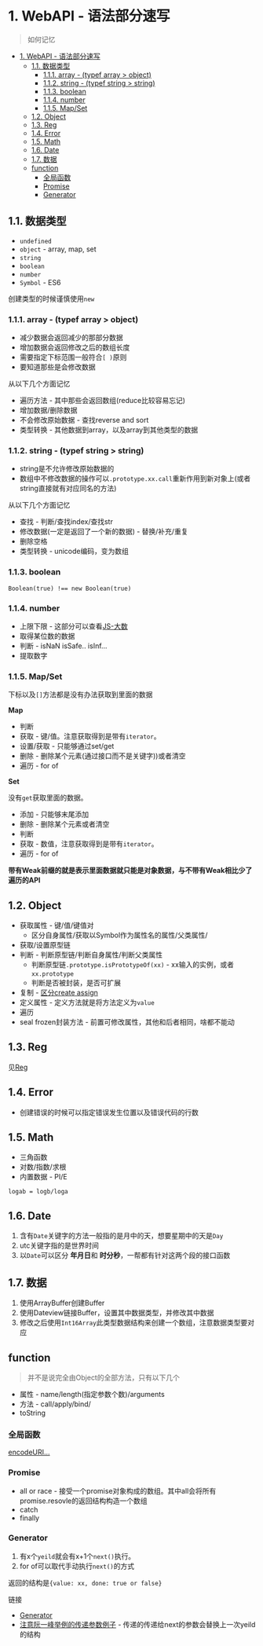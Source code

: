 # 1. WebAPI - 语法部分速写
> 如何记忆

<!-- TOC -->

- [1. WebAPI - 语法部分速写](#1-webapi---语法部分速写)
  - [1.1. 数据类型](#11-数据类型)
    - [1.1.1. array - (typef array > object)](#111-array---typef-array--object)
    - [1.1.2. string - (typef string > string)](#112-string---typef-string--string)
    - [1.1.3. boolean](#113-boolean)
    - [1.1.4. number](#114-number)
    - [1.1.5. Map/Set](#115-mapset)
  - [1.2. Object](#12-object)
  - [1.3. Reg](#13-reg)
  - [1.4. Error](#14-error)
  - [1.5. Math](#15-math)
  - [1.6. Date](#16-date)
  - [1.7. 数据](#17-数据)
  - [function](#function)
    - [全局函数](#全局函数)
    - [Promise](#promise)
    - [Generator](#generator)

<!-- /TOC -->

## 1.1. 数据类型

* `undefined`
* `object` - array, map, set
* `string`
* `boolean`
* `number`
* `Symbol` - ES6

创建类型的时候谨慎使用`new`

### 1.1.1. array - (typef array > object)

* 减少数据会返回减少的那部分数据
* 增加数据会返回修改之后的数组长度
* 需要指定下标范围一般符合`[ )`原则
* 要知道那些是会修改数据

从以下几个方面记忆

* 遍历方法 - 其中那些会返回数组(reduce比较容易忘记)
* 增加数据/删除数据
* 不会修改原始数据 - 查找reverse and sort
* 类型转换 - 其他数据到array，以及array到其他类型的数据

### 1.1.2. string - (typef string > string)

* string是不允许修改原始数据的
* 数组中不修改数据的操作可以`.prototype.xx.call`重新作用到新对象上(或者string直接就有对应同名的方法)

从以下几个方面记忆

* 查找 - 判断/查找index/查找str
* 修改数据(一定是返回了一个新的数据)  - 替换/补充/重复
* 删除空格
* 类型转换 - unicode编码，变为数组

### 1.1.3. boolean

`Boolean(true) !== new Boolean(true)`

### 1.1.4. number

* 上限下限 - 这部分可以查看[JS-大数]()
* 取得某位数的数据
* 判断 - isNaN isSafe.. isInf...
* 提取数字

### 1.1.5. Map/Set

下标以及`[]`方法都是没有办法获取到里面的数据

**Map**

* 判断
* 获取 - 键/值。注意获取得到是带有`iterator`。
* 设置/获取 - 只能够通过set/get
* 删除 - 删除某个元素(通过接口而不是关键字))或者清空
* 遍历 - for of

**Set**

没有`get`获取里面的数据。

* 添加 - 只能够末尾添加
* 删除 - 删除某个元素或者清空
* 判断
* 获取 - 数值，注意获取得到是带有`iterator`。
* 遍历 - for of

**带有Weak前缀的就是表示里面数据就只能是对象数据，与不带有Weak相比少了遍历的API**

## 1.2. Object

* 获取属性 - 键/值/键值对
  * 区分自身属性/获取以Symbol作为属性名的属性/父类属性/
* 获取/设置原型链
* 判断 - 判断原型链/判断自身属性/判断父类属性
  * 判断原型链`.prototype.isPrototypeOf(xx)` - xx输入的实例，或者`xx.prototype`
  * 判断是否被封装，是否可扩展
* 复制 - [区分create assign]()
* 定义属性 - 定义方法就是将方法定义为`value`
* 遍历
* seal frozen封装方法 - 前置可修改属性，其他和后者相同，啥都不能动

## 1.3. Reg

见[Reg]()

## 1.4. Error

* 创建错误的时候可以指定错误发生位置以及错误代码的行数

## 1.5. Math

* 三角函数
* 对数/指数/求根
* 内置数据 - PI/E

`logab = logb/loga`

## 1.6. Date

1. 含有`Date`关键字的方法一般指的是月中的天，想要星期中的天是`Day`
2. utc关键字指的是世界时间
3. 以`Date`可以区分 **年月日**和 **时分秒**，一帮都有针对这两个段的接口函数

## 1.7. 数据

1. 使用ArrayBuffer创建Buffer
2. 使用Dateview链接Buffer，设置其中数据类型，并修改其中数据
3. 修改之后使用`Int16Array`此类型数据结构来创建一个数组，注意数据类型要对应

## function

> 并不是说完全由Object的全部方法，只有以下几个

* 属性 - name/length(指定参数个数)/arguments
* 方法 - call/apply/bind/
* toString

### 全局函数

[encodeURI...](https://github.com/JiangWeixian/JS-Tips/blob/master/Grammar/JS-%E5%85%A8%E5%B1%80%E5%87%BD%E6%95%B0-encodeURI%26encodeURIcomponent.md)

### Promise

* all or race - 接受一个promise对象构成的数组。其中all会将所有promise.resovle的返回结构构造一个数组
* catch
* finally

### Generator

1. 有x个`yeild`就会有x+1个`next()`执行。
2. for of可以取代手动执行`next()`的方式

返回的结构是`{value: xx, done: true or false}`

链接

* [Generator](https://developer.mozilla.org/zh-CN/docs/Web/JavaScript/Reference/Global_Objects/Generator)
* [注意阮一峰举例的传递参数例子](http://es6.ruanyifeng.com/) - 传递的传递给next的参数会替换上一次yeild的结构
